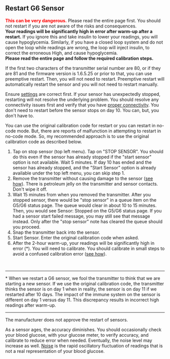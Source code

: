 ## Restart G6 Sensor  
  
**<span style="color:red">This can be very dangerous.</span>**  Please read the entire page first.  You should not restart if you are not aware of the risks and consequences.  
**Your readings will be significantly high in error after warm-up after a restart.**  If you ignore this and take insulin to lower your readings, you will cause hypoglycemia.  Similarly, if you have a closed loop system and do not open the loop while readings are wrong, the loop will inject insulin, to correct the erroneous High, and cause hypoglycemia.    
**Please read the entire page and follow the required calibration steps.**  
  
If the first two characters of the transmitter serial number are 80, or if they are 81 and the firmware version is 1.6.5.25 or prior to that, you can use preemptive restart.  Then, you will not need to restart.  Preemptive restart will automatically restart the sensor and you will not need to restart manually.  

Ensure [settings](./G6-Recommended-Settings.md) are correct first.   If your sensor has unexpectedly stopped, restarting will not resolve the underlying problem.  You should resolve any connectivity issues first and verify that you have [proper connectivity](./Proper-connectivity.md).  You don't need to restart before the sensor stops on day 10.  You can, but, you don't have to.  

You can use the original calibration code for restart or you can restart in no-code mode.  But, there are reports of malfunction in attempting to restart in no-code mode.  So, my recommended approach is to use the original calibration code as described below.   

 
1. Tap on stop sensor (top left menu). Tap on "STOP SENSOR".  You should do this even if the sensor has already stopped if the "start sensor" option is not available. Wait 5 minutes.  If day 10 has ended and the sensor has already stopped, and the "Start Sensor" option is already available under the top left menu, you can skip step 1.  
2. Remove the transmitter without causing damage to the sensor ([see how](./Remove-transmitter.md)).  There is petroleum jelly on the transmitter and sensor contacts. Don't wipe it off.  
3. Wait 15 minutes from when you removed the transmitter.
After you stopped sensor, there would be "stop sensor" in a queue item on the G5/G6 status page. The queue would clear in about 10 to 15 minutes. Then, you would see Sensor: Stopped on the G5/G6 status page. If you had a sensor start failed message, you may still see that message instead.
Only after the "stop sensor" note has cleared the queue should you proceed.  
4. Snap the transmitter back into the sensor.  
5. Start Sensor.  Enter the original calibration code when asked.      
6. After the 2-hour warm-up, your readings will be significantly high in error (*).  You will need to calibrate.  You should calibrate in small steps to avoid a confused calibration error ([see how](./Calibrate-after-G6Restart.md)).  

<br/>  

----

\*  When we restart a G6 sensor, we fool the transmitter to think that we are starting a new sensor.  If we use the original calibration code, the transmitter thinks the sensor is on day 1 when in reality, the sensor is on day 11 if we restarted after 10 days.  The impact of the immune system on the sensor is different on day 1 versus day 11.  This discrepancy results in incorrect high readings after warm-up.  

----

The manufacturer does not approve the restart of sensors.  

As a sensor ages, the accuracy diminishes. You should occasionally check your blood glucose, with your glucose meter, to verify accuracy, and calibrate to reduce error when needed.
Eventually, the noise level may increase as well. [Noise](./Noise.md) is the rapid oscillatory fluctuation of readings that is not a real representation of your blood glucose.

